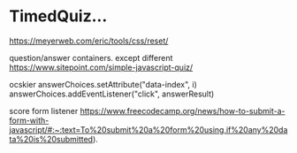 # TimedQuiz...



https://meyerweb.com/eric/tools/css/reset/

question/answer containers. except different
https://www.sitepoint.com/simple-javascript-quiz/


ocskier
  answerChoices.setAttribute("data-index", i)
  answerChoices.addEventListener("click", answerResult)

  score form listener
  https://www.freecodecamp.org/news/how-to-submit-a-form-with-javascript/#:~:text=To%20submit%20a%20form%20using,if%20any%20data%20is%20submitted).